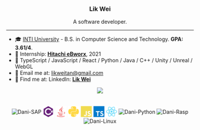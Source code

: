<div align="center">
  <h3>Lik Wei</h3>
  <p>A software developer.</p>
  <hr>
</div>

- 🎓  [INTI University](https://newinti.edu.my/) - B.S. in Computer Science and Technology. **GPA: 3.61/4**.
- 🧸 Internship: **[Hitachi eBworx](https://www.hitachi-ebworx.com/)**, 2021
- 🦾 TypeScript / JavaScript / React / Python / Java / C++ / Unity / Unreal / WebGL
- 📨 Email me at: [likweitan@gmail.com](mailto:likweitan@gmail.com)
- 🐾 Find me at: LinkedIn: **[Lik Wei](https://www.linkedin.com/in/likweitan/)**

<p align = "center">
  <img src = "https://streak-stats.demolab.com?user=likweitan&theme=date-night&hide_border=true&border_radius=50&card_width=800&background=FFFFFF00">
  <!-- <img src = "https://github-readme-stats.vercel.app/api?username=likweitan&count_private=true&show_icons=true&line_height=30&theme=dracula&include_all_commits=true&hide=contribs,prs&border_radius=20">
  <img src = "https://github-readme-stats.vercel.app/api/top-langs/?username=likweitan&layout=compact&line_height=20&theme=dracula&border_radius=20"> -->
</p>

<div align="center">
<!-- <img src="https://i.pinimg.com/originals/1c/4f/ac/1c4facad627b098885aec6266b8c6c0e.gif">
<div>
  <a href="https://github.com/danihre">
  <img height="160em" src="https://github-readme-stats.vercel.app/api?username=danihre&include_all_commits&count_private=true&show_icons=true&theme=dracula"/>
  <img height="160em" src="https://github-readme-stats.vercel.app/api/top-langs/?username=danihre&layout=compact&langs_count=10&theme=dracula&hide=java&exclude_repo=js-nds,jsdoom"/>
  </div>

<a href="https://www.linkedin.com/in/likweitan/">
    <img src="https://img.shields.io/badge/linkedin-%230077B5.svg?&style=for-the-badge&logo=linkedin&logoColor=white" />
  </a>&nbsp;&nbsp;
  <a href="https://instagram.com/likweitan">
    <img src="https://img.shields.io/badge/instagram-%23E4405F.svg?&style=for-the-badge&logo=instagram&logoColor=white" />        
  </a>&nbsp;&nbsp;

<div>
 <a href="https://discordapp.com/users/424187328051937292" target="_blank"><img src="https://img.shields.io/badge/Discord-7289DA?style=for-the-badge&logo=discord&logoColor=white" target="_blank"></a> 
  <a href = "mailto:henriqueevaldo@outlook.com"><img src="https://img.shields.io/badge/Microsoft_Outlook-0078D4?style=for-the-badge&logo=microsoft-outlook&logoColor=white" target="_blank"></a>
  <a href="https://www.linkedin.com/in/danielhre/" target="_blank"><img src="https://img.shields.io/badge/-LinkedIn-%230077B5?style=for-the-badge&logo=linkedin&logoColor=white" target="_blank"></a>
 </div> -->
<div style="display: inline_block"><br>
  <img align="center" alt="Dani-SAP" height="30" src="https://upload.wikimedia.org/wikipedia/commons/5/59/SAP_2011_logo.svg">
  <img align="center" alt="Dani-CSS" height="30" src="https://raw.githubusercontent.com/devicons/devicon/master/icons/csharp/csharp-plain.svg">
  <img align="center" alt="Dani-CSS" height="30" src="https://raw.githubusercontent.com/devicons/devicon/master/icons/java/java-plain.svg">
  <img align="center" alt="Dani-JS" height="30" src="https://raw.githubusercontent.com/devicons/devicon/master/icons/python/python-plain.svg">
  <img align="center" alt="Dani-JS" height="30" src="https://raw.githubusercontent.com/devicons/devicon/master/icons/javascript/javascript-plain.svg">
  <img align="center" alt="Dani-JS" height="30" src="https://raw.githubusercontent.com/devicons/devicon/master/icons/typescript/typescript-plain.svg">
  <img align="center" alt="Dani-JS" height="30" src="https://raw.githubusercontent.com/devicons/devicon/master/icons/react/react-original.svg" />
  <img align="center" alt="Dani-Python" height="30" src="https://cdn.jsdelivr.net/gh/devicons/devicon/icons/python/python-plain.svg">
<!--   <img align="center" alt="Dani-Linux" height="30" src="https://cdn.jsdelivr.net/gh/devicons/devicon/icons/rust/rust-plain.svg"> -->
  <img align="center" alt="Dani-Rasp" height="30" src="https://cdn.jsdelivr.net/gh/devicons/devicon/icons/raspberrypi/raspberrypi-plain.svg">
  <img align="center" alt="Dani-Linux" height="30" src="https://cdn.jsdelivr.net/gh/devicons/devicon/icons/linux/linux-plain.svg">
<!--   <img align="center" alt="Dani-Shell" height="35" width="45" src="./assets/bash-original.svg">
  </div>
 </div> -->
  
<!--![Profile views](https://komarev.com/ghpvc/?username=likweitan&label=Profile%20views&color=60598F&style=flat) -->
